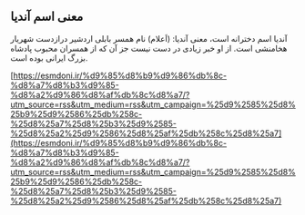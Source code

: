 ## معنی اسم آندیا


آندیا اسم دخترانه است، معنی آندیا: (اَعلام) نام همسر بابلی اردشیر درازدست شهریار هخامنشی است. از او خبر زیادی در دست نیست جز آن که از همسران محبوب پادشاه بزرگ ایرانی بوده است.

[https://esmdoni.ir/%d9%85%d8%b9%d9%86%db%8c-%d8%a7%d8%b3%d9%85-%d8%a2%d9%86%d8%af%db%8c%d8%a7/?utm_source=rss&utm_medium=rss&utm_campaign=%25d9%2585%25d8%25b9%25d9%2586%25db%258c-%25d8%25a7%25d8%25b3%25d9%2585-%25d8%25a2%25d9%2586%25d8%25af%25db%258c%25d8%25a7](https://esmdoni.ir/%d9%85%d8%b9%d9%86%db%8c-%d8%a7%d8%b3%d9%85-%d8%a2%d9%86%d8%af%db%8c%d8%a7/?utm_source=rss&utm_medium=rss&utm_campaign=%25d9%2585%25d8%25b9%25d9%2586%25db%258c-%25d8%25a7%25d8%25b3%25d9%2585-%25d8%25a2%25d9%2586%25d8%25af%25db%258c%25d8%25a7) 